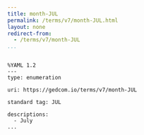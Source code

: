 ```yaml
---
title: month-JUL
permalink: /terms/v7/month-JUL.html
layout: none
redirect-from:
  - /terms/v7/month-JUL
...
```


```

%YAML 1.2
---
type: enumeration

uri: https://gedcom.io/terms/v7/month-JUL

standard tag: JUL

descriptions:
  - July
...

```
